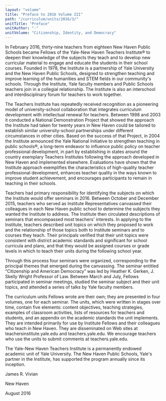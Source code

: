```yaml
---
layout: "volume"
title: "Preface to 2016 Volume III"
path: "/curriculum/units/2016/3/"
unitTitle: "Preface"
unitAuthor: "-"
unitVolume: "Citizenship, Identity, and Democracy"
---
```

<main>
<p>
In February 2016, thirty-nine teachers from eighteen New Haven Public Schools became Fellows of the Yale-New Haven Teachers Institute® to deepen their knowledge of the subjects they teach and to develop new curricular material to engage and educate the students in their school courses. Founded in 1978, the Institute is a partnership of Yale University and the New Haven Public Schools, designed to strengthen teaching and improve learning of the humanities and STEM fields in our community's schools. Through the Institute, Yale faculty members and Public Schools teachers join in a collegial relationship. The Institute is also an interschool and interdisciplinary forum for teachers to work together.
</p>
<p>
The Teachers Institute has repeatedly received recognition as a pioneering model of university-school collaboration that integrates curriculum development with intellectual renewal for teachers. Between 1998 and 2003 it conducted a National Demonstration Project that showed the approach the Institute had taken for twenty years in New Haven could be tailored to establish similar university-school partnerships under different circumstances in other cities. Based on the success of that Project, in 2004 the Institute announced the Yale National Initiative to strengthen teaching in public schools®, a long-term endeavor to influence public policy on teacher professional development, in part by establishing in states around the country exemplary Teachers Institutes following the approach developed in New Haven and implemented elsewhere. Evaluations have shown that the Institute approach exemplifies the characteristics of high-quality teacher professional development, enhances teacher quality in the ways known to improve student achievement, and encourages participants to remain in teaching in their schools.
</p>
<p>
Teachers had primary responsibility for identifying the subjects on which the Institute would offer seminars in 2016. Between October and December 2015, teachers who served as Institute Representatives canvassed their colleagues in each New Haven public school to determine the subjects they wanted the Institute to address. The Institute then circulated descriptions of seminars that encompassed most teachers' interests. In applying to the Institute, teachers described unit topics on which they proposed to work and the relationship of those topics both to Institute seminars and to courses they teach. Their principals verified that their unit topics were consistent with district academic standards and significant for school curricula and plans, and that they would be assigned courses or grade levels in which to teach their units during the following school year.
</p>
<p>
Through this process four seminars were organized, corresponding to the principal themes that emerged during the canvassing. The seminar entitled “Citizenship and American Democracy” was led by Heather K. Gerken, J. Skelly Wright Professor of Law. Between March and July, Fellows participated in seminar meetings, studied the seminar subject and their unit topics, and attended a series of talks by Yale faculty members.
</p>
<p>
The curriculum units Fellows wrote are their own; they are presented in four volumes, one for each seminar. The units, which were written in stages over time, contain five elements: content objectives, teaching strategies, examples of classroom activities, lists of resources for teachers and students, and an appendix on the academic standards the unit implements. They are intended primarily for use by Institute Fellows and their colleagues who teach in New Haven. They are disseminated on Web sites at teachersinstitute.yale.edu and teachers.yale.edu. We encourage teachers who use the units to submit comments at teachers.yale.edu.
</p>
<p>
The Yale-New Haven Teachers Institute is a permanently endowed academic unit of Yale University. The New Haven Public Schools, Yale's partner in the Institute, has supported the program annually since its inception.
</p>
<p>
James R. Vivian
</p>
<p>
New Haven
</p>
<p>
August 2016
</p>
</main>